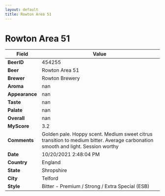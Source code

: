 ```yaml
---
layout: default
title: Rowton Area 51
---
```


# Rowton Area 51

| Field         | Value     |
|---------------|-----------|
| **BeerID** | 454255 |
| **Beer** | Rowton Area 51 |
| **Brewer** | Rowton Brewery |
| **Aroma** | nan |
| **Appearance** | nan |
| **Taste** | nan |
| **Palate** | nan |
| **Overall** | nan |
| **MyScore** | 3.2 |
| **Comments** | Golden pale. Hoppy scent. Medium sweet citrus transition to medium bitter. Average carbonation smooth and light. Session worthy  |
| **Date** | 10/20/2021 2:48:04 PM |
| **Country** | England |
| **State** | Shropshire |
| **City** | Telford |
| **Style** | Bitter - Premium / Strong / Extra Special (ESB) |
